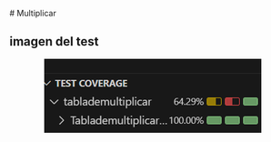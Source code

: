 

﻿# Multiplicar

 <h2> imagen del test</h2>
 
<p align="center">
	  <img src="https://github.com/mercyluz/Loop/blob/main/imagenloop.png" />
</p>
